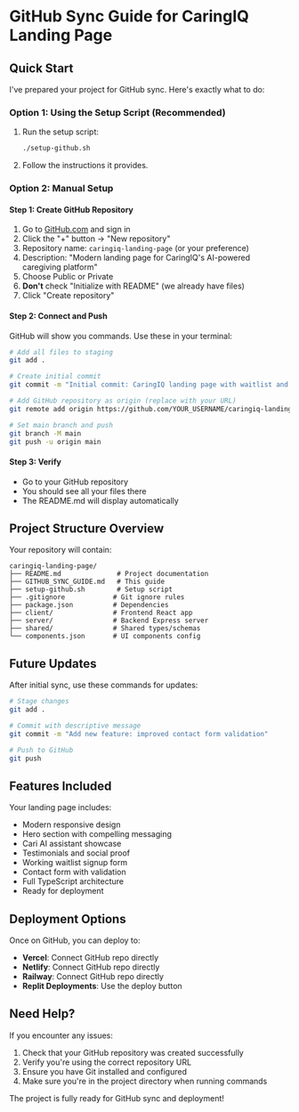 # GitHub Sync Guide for CaringIQ Landing Page

## Quick Start

I've prepared your project for GitHub sync. Here's exactly what to do:

### Option 1: Using the Setup Script (Recommended)

1. Run the setup script:
   ```bash
   ./setup-github.sh
   ```

2. Follow the instructions it provides.

### Option 2: Manual Setup

#### Step 1: Create GitHub Repository
1. Go to [GitHub.com](https://github.com) and sign in
2. Click the "+" button → "New repository"
3. Repository name: `caringiq-landing-page` (or your preference)
4. Description: "Modern landing page for CaringIQ's AI-powered caregiving platform"
5. Choose Public or Private
6. **Don't** check "Initialize with README" (we already have files)
7. Click "Create repository"

#### Step 2: Connect and Push
GitHub will show you commands. Use these in your terminal:

```bash
# Add all files to staging
git add .

# Create initial commit
git commit -m "Initial commit: CaringIQ landing page with waitlist and contact forms"

# Add GitHub repository as origin (replace with your URL)
git remote add origin https://github.com/YOUR_USERNAME/caringiq-landing-page.git

# Set main branch and push
git branch -M main
git push -u origin main
```

#### Step 3: Verify
- Go to your GitHub repository
- You should see all your files there
- The README.md will display automatically

## Project Structure Overview

Your repository will contain:
```
caringiq-landing-page/
├── README.md              # Project documentation
├── GITHUB_SYNC_GUIDE.md   # This guide
├── setup-github.sh        # Setup script
├── .gitignore            # Git ignore rules
├── package.json          # Dependencies
├── client/               # Frontend React app
├── server/               # Backend Express server
├── shared/               # Shared types/schemas
└── components.json       # UI components config
```

## Future Updates

After initial sync, use these commands for updates:

```bash
# Stage changes
git add .

# Commit with descriptive message
git commit -m "Add new feature: improved contact form validation"

# Push to GitHub
git push
```

## Features Included

Your landing page includes:
- Modern responsive design
- Hero section with compelling messaging
- Cari AI assistant showcase
- Testimonials and social proof
- Working waitlist signup form
- Contact form with validation
- Full TypeScript architecture
- Ready for deployment

## Deployment Options

Once on GitHub, you can deploy to:
- **Vercel**: Connect GitHub repo directly
- **Netlify**: Connect GitHub repo directly
- **Railway**: Connect GitHub repo directly
- **Replit Deployments**: Use the deploy button

## Need Help?

If you encounter any issues:
1. Check that your GitHub repository was created successfully
2. Verify you're using the correct repository URL
3. Ensure you have Git installed and configured
4. Make sure you're in the project directory when running commands

The project is fully ready for GitHub sync and deployment!